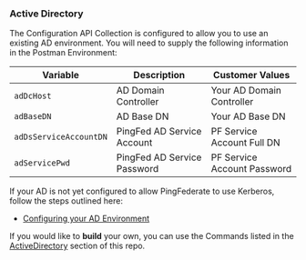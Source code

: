 ### Active Directory
The Configuration API Collection is configured to allow you to use an existing AD environment. You will need to supply the following information in the Postman Environment:

| Variable | Description | Customer Values |
| -------- | ----------- | ------- |
| `adDcHost` | AD Domain Controller | Your AD Domain Controller |
| `adBaseDN` | AD Base DN | Your AD Base DN |
| `adDsServiceAccountDN` | PingFed AD Service Account | PF Service Account Full DN |
| `adServicePwd` | PingFed AD Service Password | PF Service Account Password |
 
If your AD is not yet configured to allow PingFederate to use Kerberos, follow the steps outlined here:
* [Configuring your AD Environment](https://docs.pingidentity.com/bundle/pingfederate-100/page/zoj1564002979045.html)

If you would like to **build** your own, you can use the Commands listed in the [ActiveDirectory](../ActiveDirectory) section of this repo.